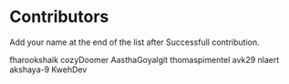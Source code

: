# Contributors

Add your name at the end of the list after Successfull contribution.
 
fharookshaik
cozyDoomer
AasthaGoyalgit
thomaspimentel
avk29
nlaert
akshaya-9
KwehDev
